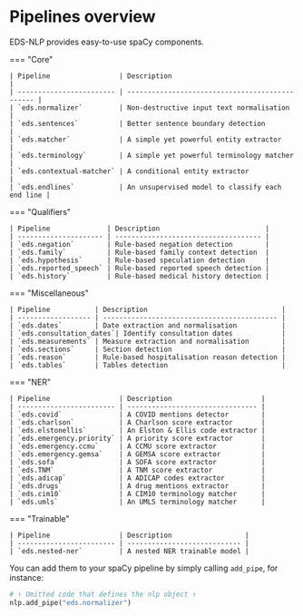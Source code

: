 # Pipelines overview

EDS-NLP provides easy-to-use spaCy components.

=== "Core"

    | Pipeline                 | Description                                     |
    | ------------------------ | ----------------------------------------------- |
    | `eds.normalizer`         | Non-destructive input text normalisation        |
    | `eds.sentences`          | Better sentence boundary detection              |
    | `eds.matcher`            | A simple yet powerful entity extractor          |
    | `eds.terminology`        | A simple yet powerful terminology matcher       |
    | `eds.contextual-matcher` | A conditional entity extractor                  |
    | `eds.endlines`           | An unsupervised model to classify each end line |

=== "Qualifiers"

    | Pipeline              | Description                          |
    | --------------------- | ------------------------------------ |
    | `eds.negation`        | Rule-based negation detection        |
    | `eds.family`          | Rule-based family context detection  |
    | `eds.hypothesis`      | Rule-based speculation detection     |
    | `eds.reported_speech` | Rule-based reported speech detection |
    | `eds.history`         | Rule-based medical history detection |

=== "Miscellaneous"

    | Pipeline           | Description                                 |
    | ------------------ | ------------------------------------------- |
    | `eds.dates`        | Date extraction and normalisation           |
    | `eds.consultation_dates`| Identify consultation dates            |
    | `eds.measurements` | Measure extraction and normalisation        |
    | `eds.sections`     | Section detection                           |
    | `eds.reason`       | Rule-based hospitalisation reason detection |
    | `eds.tables`       | Tables detection                            |

=== "NER"

    | Pipeline                 | Description                      |
    | ------------------------ | -------------------------------- |
    | `eds.covid`              | A COVID mentions detector        |
    | `eds.charlson`           | A Charlson score extractor       |
    | `eds.elstonellis`        | An Elston & Ellis code extractor |
    | `eds.emergency.priority` | A priority score extractor       |
    | `eds.emergency.ccmu`     | A CCMU score extractor           |
    | `eds.emergency.gemsa`    | A GEMSA score extractor          |
    | `eds.sofa`               | A SOFA score extractor           |
    | `eds.TNM`                | A TNM score extractor            |
    | `eds.adicap`             | A ADICAP codes extractor         |
    | `eds.drugs`              | A drug mentions extractor        |
    | `eds.cim10`              | A CIM10 terminology matcher      |
    | `eds.umls`               | An UMLS terminology matcher      |

=== "Trainable"

    | Pipeline                 | Description                  |
    | ------------------------ | ---------------------------- |
    | `eds.nested-ner`         | A nested NER trainable model |

You can add them to your spaCy pipeline by simply calling `add_pipe`, for instance:

<!-- no-check -->

```python
# ↑ Omitted code that defines the nlp object ↑
nlp.add_pipe("eds.normalizer")
```
